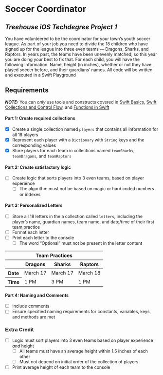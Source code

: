 # Soccer Coordinator
## *Treehouse iOS Techdegree Project 1*

You have volunteered to be the coordinator for your town’s youth soccer league. As part of your job you need to divide the 18 children who have signed up for the league into three even teams — Dragons, Sharks, and Raptors. In years past, the teams have been unevenly matched, so this year you are doing your best to fix that. For each child, you will have the following information: Name, height (in inches), whether or not they have played soccer before, and their guardians’ names. All code will be written and executed in a Swift Playground

## Requirements

***NOTE:*** You can *only* use tools and constructs covered in [Swift Basics](https://teamtreehouse.com/library/swift-basics-2), [Swift Collections and Control Flow](https://teamtreehouse.com/library/swift-collections-and-control-flow), and [Functions in Swift](https://teamtreehouse.com/library/functions-in-swift)

#### Part 1: Create required collections
- [x] Create a single collection named `players` that contains all information for all 18 players
- [x] Represent each player with a `Dictionary` with `String` keys and the corresponding values
- [x] Store players for each team in collections named `teamSharks`, `teamDragons`, and `teamRaptors`

#### Part 2: Create satisfactory logic
- [ ] Create logic that sorts players into 3 even teams, based on player experience
    - [ ] The algorithm must not be based on magic or hard coded numbers or indexes

#### Part 3: Personalized Letters
- [ ] Store all 18 letters in the a collection called `letters`, including the player’s name, guardian names, team name, and date/time of their first team practice
- [ ] Format each letter
- [ ] Print each letter to the console
    - [ ] The word “Optional” must not be present in the letter content

<table>
    <thead>
        <tr>
            <th colspan="4">Team Practices</th>
        </tr>
        <tr>
            <th></th>
            <th>Dragons</th>
            <th>Sharks</th>
            <th>Raptors</th>
        </tr>
    </thead>
    <tbody>
        <tr>
            <th>Date</th>
            <td>March 17</td>
            <td>March 17</td>
            <td>March 18</td>
        </tr>
        <tr>
            <th>Time</th>
            <td>1 PM</td>
            <td>3 PM</td>
            <td>1 PM</td>
        </tr>
    </tbody>
</table>

#### Part 4: Naming and Comments
- [ ] Include comments
- [ ] Ensure specified naming requirements for constants, variables, keys, and methods are met

### Extra Credit

- [ ] Logic must sort players into 3 even teams based on player experience *and* height
    - [ ] All teams must have an average height within 1.5 inches of each other
    - [ ] Must not depend on initial order of the collection of players
- [ ] Print average height of each team to the console
